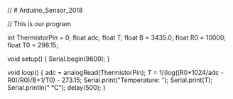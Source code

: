// # Arduino_Sensor_2018

// This is our program

int ThermistorPin = 0;
float adc;
float T;
float B = 3435.0;
float R0 = 10000;
float T0 = 298.15;

void setup() {
Serial.begin(9600);
}

void loop() {
  adc = analogRead(ThermistorPin);
  T = 1/(log((R0*1024/adc - R0)/R0)/B+1/T0) - 273.15;
  Serial.print("Temperature: ");
  Serial.print(T);
  Serial.println(" °C"); 
  delay(500);
}
